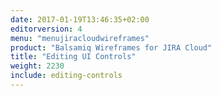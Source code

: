 ```yaml
---
date: 2017-01-19T13:46:35+02:00
editorversion: 4
menu: "menujiracloudwireframes"
product: "Balsamiq Wireframes for JIRA Cloud"
title: "Editing UI Controls"
weight: 2230
include: editing-controls
---
```

